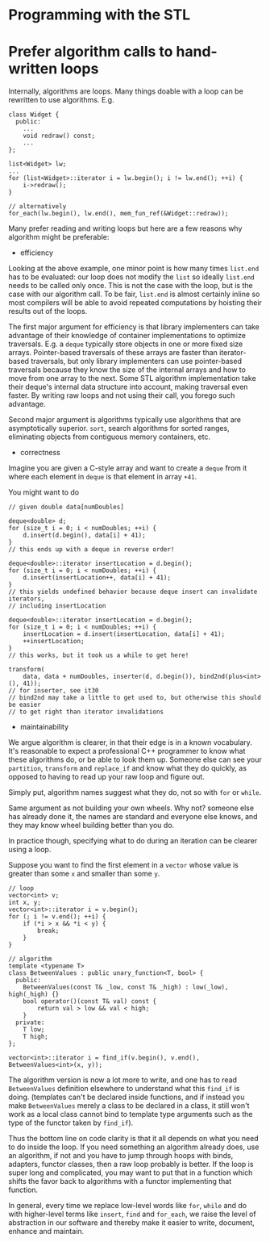 # Programming with the STL

# Prefer algorithm calls to hand-written loops

Internally, algorithms are loops.
Many things doable with a loop can be rewritten to use algorithms. E.g.
```
class Widget {
  public:
    ...
    void redraw() const;
    ...
};

list<Widget> lw;
...
for (list<Widget>::iterator i = lw.begin(); i != lw.end(); ++i) {
    i->redraw();
}

// alternatively
for_each(lw.begin(), lw.end(), mem_fun_ref(&Widget::redraw));
```

Many prefer reading and writing loops but here are a few reasons why algorithm might be preferable:

* efficiency

Looking at the above example, one minor point is how many times `list.end` has to be evaluated: our loop does not modify the `list` so ideally `list.end` needs to be called only once.
This is not the case with the loop, but is the case with our algorithm call.
To be fair, `list.end` is almost certainly inline so most compilers will be able to avoid repeated computations by hoisting their results out of the loops.

The first major argument for efficiency is that library implementers can take advantage of their knowledge of container implementations to optimize traversals.
E.g. a `deque` typically store objects in one or more fixed size arrays. Pointer-based traversals of these arrays are faster than iterator-based traversals, but only library implementers can use pointer-based traversals because they know the size of the internal arrays and how to move from one array to the next.
Some STL algorithm implementation take their deque's internal data structure into account, making traversal even faster.
By writing raw loops and not using their call, you forego such advantage.

Second major argument is algorithms typically use algorithms that are asymptotically superior.
`sort`, search algorithms for sorted ranges, eliminating objects from contiguous memory containers, etc.

* correctness

Imagine you are given a C-style array and want to create a `deque` from it where each element in `deque` is that element in array `+41`.

You might want to do
```
// given double data[numDoubles]

deque<double> d;
for (size_t i = 0; i < numDoubles; ++i) {
    d.insert(d.begin(), data[i] + 41);
}
// this ends up with a deque in reverse order!

deque<double>::iterator insertLocation = d.begin();
for (size_t i = 0; i < numDoubles; ++i) {
    d.insert(insertLocation++, data[i] + 41);
}
// this yields undefined behavior because deque insert can invalidate iterators,
// including insertLocation

deque<double>::iterator insertLocation = d.begin();
for (size_t i = 0; i < numDoubles; ++i) {
    insertLocation = d.insert(insertLocation, data[i] + 41);
    ++insertLocation;
}
// this works, but it took us a while to get here!

transform(
    data, data + numDoubles, inserter(d, d.begin()), bind2nd(plus<int>(), 41));
// for inserter, see it30
// bind2nd may take a little to get used to, but otherwise this should be easier
// to get right than iterator invalidations
```

* maintainability

We argue algorithm is clearer, in that their edge is in a known vocabulary.
It's reasonable to expect a professional C++ programmer to know what these algorithms do, or be able to look them up.
Someone else can see your `partition`, `transform` and `replace_if` and know what they do quickly, as opposed to having to read up your raw loop and figure out.

Simply put, algorithm names suggest what they do, not so with `for` or `while`.

Same argument as not building your own wheels.
Why not? someone else has already done it, the names are standard and everyone else knows, and they may know wheel building better than you do.

In practice though, specifying what to do during an iteration can be clearer using a loop.

Suppose you want to find the first element in a `vector` whose value is greater than some `x` and smaller than some `y`.
```
// loop
vector<int> v;
int x, y;
vector<int>::iterator i = v.begin();
for (; i != v.end(); ++i) {
    if (*i > x && *i < y) {
        break;
    }
}

// algorithm
template <typename T>
class BetweenValues : public unary_function<T, bool> {
  public:
    BetweenValues(const T& _low, const T& _high) : low(_low), high(_high) {}
    bool operator()(const T& val) const {
        return val > low && val < high;
    }
  private:
    T low;
    T high;
};

vector<int>::iterator i = find_if(v.begin(), v.end(), BetweenValues<int>(x, y));
```
The algorithm version is now a lot more to write, and one has to read `BetweenValues` definition elsewhere to understand what this `find_if` is doing.
(templates can't be declared inside functions, and if instead you make `BetweenValues` merely a class to be declared in a class, it still won't work as a local class cannot bind to template type arguments such as the type of the functor taken by `find_if`).

Thus the bottom line on code clarity is that it all depends on what you need to do inside the loop.
If you need something an algorithm already does, use an algorithm, if not and you have to jump through hoops with binds, adapters, functor classes, then a raw loop probably is better.
If the loop is super long and complicated, you may want to put that in a function which shifts the favor back to algorithms with a functor implementing that function.

In general, every time we replace low-level words like `for`, `while` and do with higher-level terms like `insert`, `find` and `for_each`, we raise the level of abstraction in our software and thereby make it easier to write, document, enhance and maintain.
